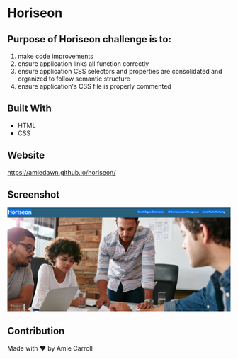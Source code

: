 # Horiseon

## Purpose of Horiseon challenge is to:
  1) make code improvements
  2) ensure application links all function correctly
  3) ensure application CSS selectors and properties are consolidated and organized to follow semantic structure
  4) ensure application's CSS file is properly commented

## Built With
* HTML
* CSS

## Website
https://amiedawn.github.io/horiseon/

## Screenshot
![image](screenshot.PNG)
<!-- my TA Raj told me to use this for screenshot and it works in preview :) -->

## Contribution
Made with ❤️ by Amie Carroll


